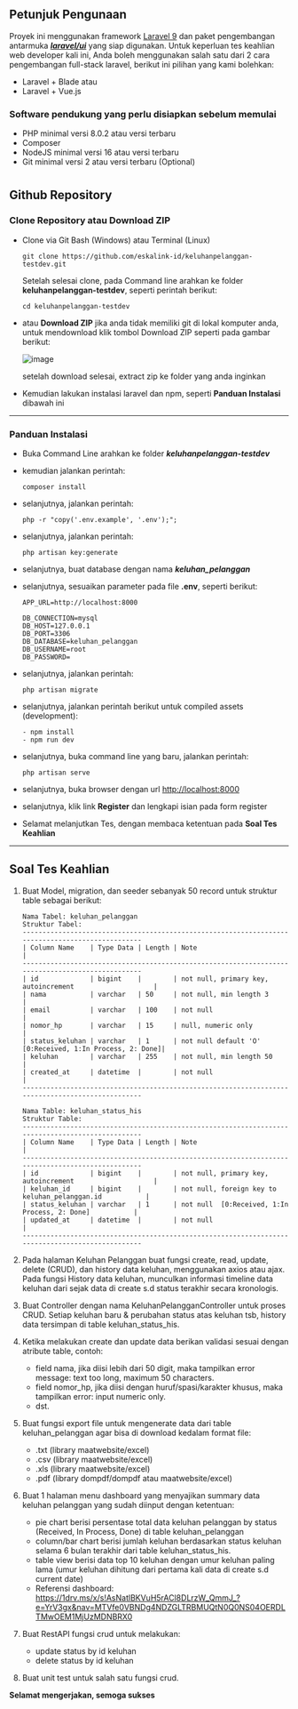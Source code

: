 ## **Petunjuk Pengunaan**
Proyek ini menggunakan framework [Laravel 9](https://laravel.com/docs/9.x/deployment#server-requirements) dan paket pengembangan antarmuka [***laravel/ui***](https://github.com/laravel/ui) yang siap digunakan. Untuk keperluan tes keahlian web developer kali ini, Anda boleh menggunakan salah satu dari 2 cara pengembangan full-stack laravel, berikut ini pilihan yang kami bolehkan: 
- Laravel + Blade atau
- Laravel + Vue.js 

### **Software pendukung yang perlu disiapkan sebelum memulai**

- PHP minimal versi 8.0.2 atau versi terbaru
- Composer
- NodeJS minimal versi 16 atau versi terbaru
- Git minimal versi 2 atau versi terbaru (Optional)

#
## **Github Repository**

### **Clone Repository atau Download ZIP**

- Clone via Git Bash (Windows) atau Terminal (Linux)
  ```
  git clone https://github.com/eskalink-id/keluhanpelanggan-testdev.git
  ```
  Setelah selesai clone, pada Command line arahkan ke folder **keluhanpelanggan-testdev**, seperti perintah berikut:
  ```
  cd keluhanpelanggan-testdev
  ```
- atau **Download ZIP** jika anda tidak memiliki git di lokal komputer anda, untuk mendownload klik tombol Download ZIP seperti pada gambar berikut:

  ![image](https://user-images.githubusercontent.com/116535942/199644260-9be931e5-7f71-482c-8b52-7a5f918bd8b0.png)

  setelah download selesai, extract zip ke folder yang anda inginkan

- Kemudian lakukan instalasi laravel dan npm, seperti **Panduan Instalasi** dibawah ini


----


### **Panduan Instalasi**

- Buka Command Line arahkan ke folder ***keluhanpelanggan-testdev***
- kemudian jalankan perintah:
  ```
  composer install
  ```
- selanjutnya, jalankan perintah:
  ```
  php -r "copy('.env.example', '.env');";
  ```
- selanjutnya, jalankan perintah:
  ```
  php artisan key:generate
  ```
- selanjutnya, buat database dengan nama ***keluhan_pelanggan***
- selanjutnya, sesuaikan parameter pada file **.env**, seperti berikut:
  ```
  APP_URL=http://localhost:8000

  DB_CONNECTION=mysql
  DB_HOST=127.0.0.1
  DB_PORT=3306
  DB_DATABASE=keluhan_pelanggan
  DB_USERNAME=root
  DB_PASSWORD=
  ```
- selanjutnya, jalankan perintah:
  ```
  php artisan migrate
  ```
- selanjutnya, jalankan perintah berikut untuk compiled assets (development):
  ```
  - npm install
  - npm run dev
  ```
- selanjutnya, buka command line yang baru, jalankan perintah:
  ```
  php artisan serve
  ```

- selanjutnya, buka browser dengan url [http://localhost:8000](http://localhost:8000)
- selanjutnya, klik link **Register** dan lengkapi isian pada form register
- Selamat melanjutkan Tes, dengan membaca ketentuan pada **Soal Tes Keahlian**

----

## **Soal Tes Keahlian**

1. Buat Model, migration, dan seeder sebanyak 50 record untuk struktur table sebagai berikut:
   ```
   Nama Tabel: keluhan_pelanggan
   Struktur Tabel:
   -------------------------------------------------------------------------------------------------
   | Column Name    | Type Data | Length | Note                                                    |
   -------------------------------------------------------------------------------------------------
   | id             | bigint    |        | not null, primary key, autoincrement                    |
   | nama           | varchar   | 50     | not null, min length 3                                  |
   | email          | varchar   | 100    | not null                                                |
   | nomor_hp       | varchar   | 15     | null, numeric only                                      |
   | status_keluhan | varchar   | 1      | not null default 'O' [0:Received, 1:In Process, 2: Done]|
   | keluhan        | varchar   | 255    | not null, min length 50                                 |
   | created_at     | datetime  |        | not null                                                |
   -------------------------------------------------------------------------------------------------

   Nama Table: keluhan_status_his
   Struktur Table:
   -------------------------------------------------------------------------------------------------
   | Column Name    | Type Data | Length | Note                                                    |
   -------------------------------------------------------------------------------------------------
   | id             | bigint    |        | not null, primary key, autoincrement                    |
   | keluhan_id     | bigint    |        | not null, foreign key to keluhan_pelanggan.id           |
   | status_keluhan | varchar   | 1      | not null  [0:Received, 1:In Process, 2: Done]           |
   | updated_at     | datetime  |        | not null                                                |
   -------------------------------------------------------------------------------------------------
   ```

2. Pada halaman Keluhan Pelanggan buat fungsi create, read, update, delete (CRUD), dan history data keluhan, menggunakan axios atau ajax.
   Pada fungsi History data keluhan, munculkan informasi timeline data keluhan dari sejak data di create s.d status terakhir secara kronologis.
   
3. Buat Controller dengan nama KeluhanPelangganController untuk proses CRUD.
   Setiap keluhan baru & perubahan status atas keluhan tsb, history data tersimpan di table keluhan_status_his.

4. Ketika melakukan create dan update data berikan validasi sesuai dengan atribute table, contoh:
    - field nama, jika diisi lebih dari 50 digit, maka tampilkan error message: text too long, maximum 50 characters.
    - field nomor_hp, jika diisi dengan huruf/spasi/karakter khusus, maka tampilkan error: input numeric only.
    - dst.
    
5. Buat fungsi export file untuk mengenerate data dari table keluhan_pelanggan agar bisa di download kedalam format file:
    - .txt (library maatwebsite/excel)
    - .csv (library maatwebsite/excel)
    - .xls (library maatwebsite/excel)
    - .pdf (library dompdf/dompdf atau maatwebsite/excel)

6. Buat 1 halaman menu dashboard yang menyajikan summary data keluhan pelanggan yang sudah diinput dengan ketentuan:
    - pie chart berisi persentase total data keluhan pelanggan by status (Received, In Process, Done) di table keluhan_pelanggan
    - column/bar chart berisi jumlah keluhan berdasarkan status keluhan selama 6 bulan terakhir dari table keluhan_status_his.
    - table view berisi data top 10 keluhan dengan umur keluhan paling lama (umur keluhan dihitung dari pertama kali data di create s.d current date)
    - Referensi dashboard: https://1drv.ms/x/s!AsNatlBKVuH5rACl8DLrzW_QmmJ_?e=YrV3gx&nav=MTVfe0VBNDg4NDZGLTRBMUQtN0Q0NS04OERDLTMwOEM1MjUzMDNBRX0

7. Buat RestAPI fungsi crud untuk melakukan:
    - update status by id keluhan
    - delete status by id keluhan

8. Buat unit test untuk salah satu fungsi crud.
   
**Selamat mengerjakan, semoga sukses**
